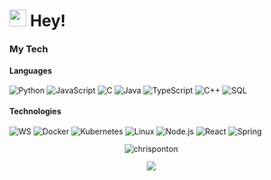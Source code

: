 <h1><img src="https://emojis.slackmojis.com/emojis/images/1531849430/4246/blob-sunglasses.gif?1531849430" width="30"/> Hey!</h1>
<h3>My Tech</h3>
<h4>Languages</h4>
<p>
  <img alt="Python" src="https://img.shields.io/badge/-Python-000?&logo=Python" />
  <img alt="JavaScript" src="https://img.shields.io/badge/-JavaScript-000?&logo=JavaScript" />
  <img alt="C" src="https://img.shields.io/badge/-C-000?&logo=C" />
  <img alt="Java" src="https://img.shields.io/badge/-Java-000?&logo=Java&logoColor=007396" />
  <img alt="TypeScript" src="https://img.shields.io/badge/-TypeScript-000?&logo=TypeScript" />
  <img alt="C++" src="https://img.shields.io/badge/-C++-000?&logo=c%2b%2b&logoColor=00599C" />
  <img alt="SQL" src="https://img.shields.io/badge/-SQL-000?&logo=MySQL" />
</p>
<h4>Technologies</h4>
<p>
<img alt="WS" src="https://img.shields.io/badge/-AWS-000?&logo=Amazon-AWS&logoColor=F90" />
<img alt="Docker" src="https://img.shields.io/badge/-Docker-000?&logo=Docker" />
<img alt="Kubernetes" src="https://img.shields.io/badge/-Kubernetes-000?&logo=Kubernetes" />
<img alt="Linux" src="https://img.shields.io/badge/-Linux-000?&logo=Linux" />
<img alt="Node.js" src="https://img.shields.io/badge/-Node.js-000?&logo=node.js" />
<img alt="React" src="https://img.shields.io/badge/-React-000?&logo=React" />
<img alt="Spring" src="https://img.shields.io/badge/-Spring-000?&logo=Spring" />
</p>

<p align="center"> <img src="https://github-readme-stats.vercel.app/api?username=chrisponton&show_icons=true&theme=gotham" alt="chrisponton" />
<p align="center"> <a href="https://github.com/anuraghazra/github-readme-stats"><img align="center" src="https://github-readme-stats.vercel.app/api/top-langs/?username=chrisponton&layout=compact&theme=gotham&hide_border=true" /></a></p>
